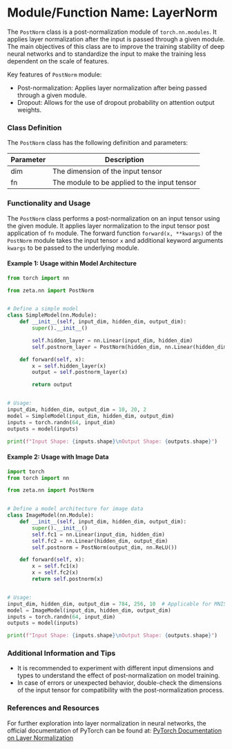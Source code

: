 # Module/Function Name: LayerNorm

The `PostNorm` class is a post-normalization module of `torch.nn.modules`. It applies layer normalization after the input is passed through a given module. The main objectives of this class are to improve the training stability of deep neural networks and to standardize the input to make the training less dependent on the scale of features.

Key features of `PostNorm` module:
- Post-normalization: Applies layer normalization after being passed through a given module.
- Dropout: Allows for the use of dropout probability on attention output weights.

### Class Definition
The `PostNorm` class has the following definition and parameters:

| Parameter  | Description  |
|---|---|
| dim  | The dimension of the input tensor  |
| fn  | The module to be applied to the input tensor  |

### Functionality and Usage
The `PostNorm` class performs a post-normalization on an input tensor using the given module. It applies layer normalization to the input tensor post application of `fn` module. The forward function `forward(x, **kwargs)` of the `PostNorm` module takes the input tensor `x` and additional keyword arguments `kwargs` to be passed to the underlying module.

#### Example 1: Usage within Model Architecture

```python
from torch import nn

from zeta.nn import PostNorm


# Define a simple model
class SimpleModel(nn.Module):
    def __init__(self, input_dim, hidden_dim, output_dim):
        super().__init__()

        self.hidden_layer = nn.Linear(input_dim, hidden_dim)
        self.postnorm_layer = PostNorm(hidden_dim, nn.Linear(hidden_dim, output_dim))

    def forward(self, x):
        x = self.hidden_layer(x)
        output = self.postnorm_layer(x)

        return output


# Usage:
input_dim, hidden_dim, output_dim = 10, 20, 2
model = SimpleModel(input_dim, hidden_dim, output_dim)
inputs = torch.randn(64, input_dim)
outputs = model(inputs)

print(f"Input Shape: {inputs.shape}\nOutput Shape: {outputs.shape}")
```

#### Example 2: Usage with Image Data

```python
import torch
from torch import nn

from zeta.nn import PostNorm


# Define a model architecture for image data
class ImageModel(nn.Module):
    def __init__(self, input_dim, hidden_dim, output_dim):
        super().__init__()
        self.fc1 = nn.Linear(input_dim, hidden_dim)
        self.fc2 = nn.Linear(hidden_dim, output_dim)
        self.postnorm = PostNorm(output_dim, nn.ReLU())

    def forward(self, x):
        x = self.fc1(x)
        x = self.fc2(x)
        return self.postnorm(x)


# Usage:
input_dim, hidden_dim, output_dim = 784, 256, 10  # Applicable for MNIST data
model = ImageModel(input_dim, hidden_dim, output_dim)
inputs = torch.randn(64, input_dim)
outputs = model(inputs)

print(f"Input Shape: {inputs.shape}\nOutput Shape: {outputs.shape}")
```

### Additional Information and Tips
- It is recommended to experiment with different input dimensions and types to understand the effect of post-normalization on model training.
- In case of errors or unexpected behavior, double-check the dimensions of the input tensor for compatibility with the post-normalization process.

### References and Resources
For further exploration into layer normalization in neural networks, the official documentation of PyTorch can be found at: [PyTorch Documentation on Layer Normalization](https://pytorch.org/docs/stable/generated/torch.nn.LayerNorm.html)
